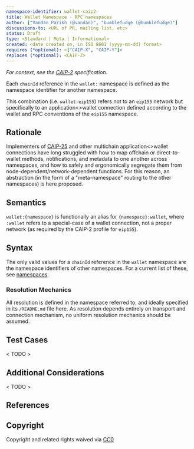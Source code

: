 ```yaml
---
namespace-identifier: wallet-caip2
title: Wallet Namespace - RPC namespaces
author: ["Vandan Parikh (@vandan)", "bumblefudge (@bumblefudge)"]
discussions-to: <URL of PR, mailing list, etc>
status: Draft
type: <Standard | Meta | Informational>
created: <date created on, in ISO 8601 (yyyy-mm-dd) format>
requires (*optional): <["CAIP-X", "CAIP-Y"]>
replaces (*optional): <CAIP-Z>
---
```


*For context, see the [CAIP-2][] specification.*

Each `chainId` reference in the `wallet:` namespace is defined as the namespace identifier for another namespace.

This combination (i.e. `wallet:eip155`) refers not to an `eip155` network but specifically to an application<>wallet connection defined according to the wallet and RPC conventions of the `eip155` namespace.

## Rationale

Implementers of [CAIP-25][] and other multichain application<>wallet connections have long struggled with how to map offchain or direct-to-wallet methods, notifications, and metadata to one another across namespaces, and how to safely and ergonomically segregate them from node-dependent/network-dependent functions.
For this reason, an abstraction (in the form of a "meta-namespace" routing to the other namespaces) is here proposed.

## Semantics

`wallet:{namespace}` is functionally an alias for `{namespace}:wallet`, where `:wallet` refers to a special-case of a wallet connection, not a proper network (as required by the CAIP-2 profile for `eip155`).

## Syntax

The only valid values for a `chainId` reference in the `wallet` namespace are the namespace identifiers of other namespaces.
For a current list of these, see [namespaces][].

### Resolution Mechanics

All resolution is defined in the namespace referred to, and ideally specified in its `/README.md` file here.
As resolution depends entirely on transport and connection mechanism, no uniform resolution mechanics should be assumed.

## Test Cases

< TODO  >

## Additional Considerations

< TODO >

## References

[CAIP-2]: https://chainagnostic.org/CAIPs/caip-2
[CAIP-25]: https://chainagnostic.org/CAIPs/caip-25
[namespaces]: https://namespaces.chainagnostic.org/

## Copyright

Copyright and related rights waived via [CC0](https://creativecommons.org/publicdomain/zero/1.0/)
